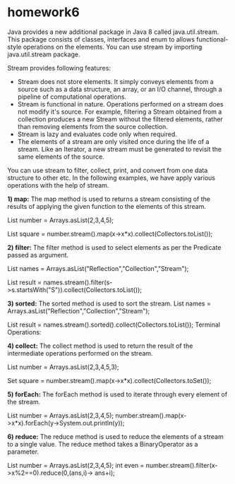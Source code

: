 # homework6

Java provides a new additional package in Java 8 called java.util.stream. This package consists of classes, interfaces and enum to allows functional-style operations on the elements. You can use stream by importing java.util.stream package.

Stream provides following features:

* Stream does not store elements. It simply conveys elements from a source such as a data structure, an array, or an I/O channel, through a pipeline of computational operations.
* Stream is functional in nature. Operations performed on a stream does not modify it's source. For example, filtering a Stream obtained from a collection produces a new Stream without the filtered elements, rather than removing elements from the source collection.
* Stream is lazy and evaluates code only when required.
* The elements of a stream are only visited once during the life of a stream. Like an Iterator, a new stream must be generated to revisit the same elements of the source.

You can use stream to filter, collect, print, and convert from one data structure to other etc. In the following examples, we have apply various operations with the help of stream.


**1) map:** The map method is used to returns a stream consisting of the results of applying the given function to the elements of this stream.

List number = Arrays.asList(2,3,4,5);

List square = number.stream().map(x->x*x).collect(Collectors.toList());


**2) filter:** The filter method is used to select elements as per the Predicate passed as argument.

List names = Arrays.asList("Reflection","Collection","Stream");

List result = names.stream().filter(s->s.startsWith("S")).collect(Collectors.toList());


**3) sorted:** The sorted method is used to sort the stream.
List names = Arrays.asList("Reflection","Collection","Stream");

List result = names.stream().sorted().collect(Collectors.toList());
Terminal Operations:


**4) collect:** The collect method is used to return the result of the intermediate operations performed on the stream.

List number = Arrays.asList(2,3,4,5,3);

Set square = number.stream().map(x->x*x).collect(Collectors.toSet());


**5) forEach:** The forEach method is used to iterate through every element of the stream.

List number = Arrays.asList(2,3,4,5);
number.stream().map(x->x*x).forEach(y->System.out.println(y));


**6) reduce:** The reduce method is used to reduce the elements of a stream to a single value.
The reduce method takes a BinaryOperator as a parameter.

List number = Arrays.asList(2,3,4,5);
int even = number.stream().filter(x->x%2==0).reduce(0,(ans,i)-> ans+i);

